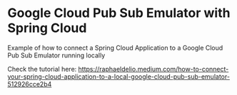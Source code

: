 # Google Cloud Pub Sub Emulator with Spring Cloud
 Example of how to connect a Spring Cloud Application to a Google Cloud Pub Sub Emulator running locally

Check the tutorial here: 
https://raphaeldelio.medium.com/how-to-connect-your-spring-cloud-application-to-a-local-google-cloud-pub-sub-emulator-512926cce2b4
